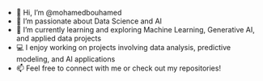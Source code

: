 - 👋 Hi, I’m @mohamedbouhamed
- 👀 I’m passionate about Data Science and AI
- 🌱 I’m currently learning and exploring Machine Learning, Generative AI, and applied data projects
- 💻 I enjoy working on projects involving data analysis, predictive modeling, and AI applications
- 📫 Feel free to connect with me or check out my repositories!
